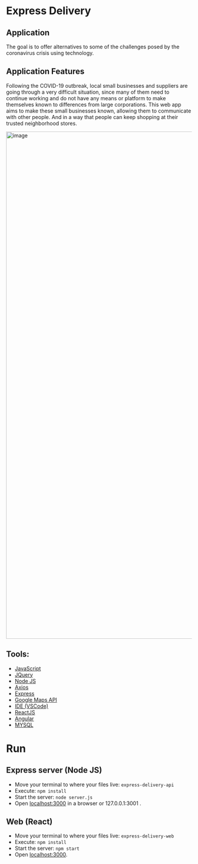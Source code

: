 # Express Delivery


## Application
The goal is to offer alternatives to some of the challenges posed by the coronavirus crisis using technology.

## Application Features
Following the COVID-19 outbreak, local small businesses and suppliers are going through a very difficult situation, since many of them need to continue working and do not have any means or platform to make themselves known to differences from large corporations. This web app aims to make these small businesses known, allowing them to communicate with other people. And in a way that people can keep shopping at their trusted neighborhood stores.

<img width="1377" alt="image" src="https://user-images.githubusercontent.com/8930609/82331094-e42a0e80-99a0-11ea-9e42-91427c42dd47.png">



## Tools:
+ [JavaScript](https://developer.mozilla.org/es/docs/Learn/JavaScript/First_steps/Qu%C3%A9_es_JavaScript)
+ [JQuery](https://jquery.com/)
+ [Node JS](https://nodejs.org/es/docs/)
+ [Axios](https://github.com/axios/axios#axios)
+ [Express](https://expressjs.com/es/)
+ [Google Maps API](https://developers.google.com/maps/documentation/javascript/tutorial)
+ [IDE (VSCode)](https://code.visualstudio.com/docs)
+ [ReactJS](https://es.reactjs.org/)
+ [Angular](https://angular.io/)
+ [MYSQL](https://www.mysql.com/)

# Run 

## Express server (Node JS)
+ Move your terminal to where your files live: `express-delivery-api`
+ Execute: `npm install`
+ Start the server: `node server.js `
+ Open [localhost:3000](localhost:3001) in a browser or 127.0.0.1:3001 .

## Web (React)
+ Move your terminal to where your files live: `express-delivery-web`
+ Execute: `npm install`
+ Start the server: `npm start `
+ Open [localhost:3000](localhost:3000).

